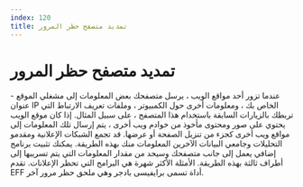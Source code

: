 ```yaml
---
index: 120
title: تمديد متصفح حظر المرور
---
```

# تمديد متصفح حظر المرور

عندما تزور أحد مواقع الويب ، يرسل متصفحك بعض المعلومات إلى مشغلي الموقع - عنوان IP الخاص بك ، ومعلومات أخرى حول الكمبيوتر ، وملفات تعريف الارتباط التي تربطك بالزيارات السابقة باستخدام هذا المتصفح ، على سبيل المثال. إذا كان موقع الويب يحتوي على صور ومحتوى مأخوذ من خوادم ويب أخرى ، يتم إرسال تلك المعلومات إلى مواقع ويب أخرى كجزء من تنزيل الصفحة أو عرضها. قد تجمع الشبكات الإعلانية ومقدمو التحليلات وجامعي البيانات الآخرين المعلومات منك بهذه الطريقة. يمكنك تثبيت برنامج إضافي يعمل إلى جانب متصفحك وسيحد من مقدار المعلومات التي يتم تسريبها إلى أطراف ثالثة بهذه الطريقة. الأمثلة الأكثر شهرة هي البرامج التي تحظر الإعلانات. تقدم EFF أداة تسمى برايفيسى بادجر وهي ملحق حظر مرور آخر.